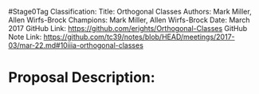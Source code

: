 #Stage0Tag
Classification:
Title: Orthogonal Classes
Authors: Mark Miller, Allen Wirfs-Brock
Champions: Mark Miller, Allen Wirfs-Brock
Date: March 2017
GitHub Link: https://github.com/erights/Orthogonal-Classes
GitHub Note Link: https://github.com/tc39/notes/blob/HEAD/meetings/2017-03/mar-22.md#10iiia-orthogonal-classes

# Proposal Description:
